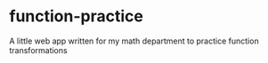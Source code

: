 # function-practice
A little web app written for my math department to practice function transformations
